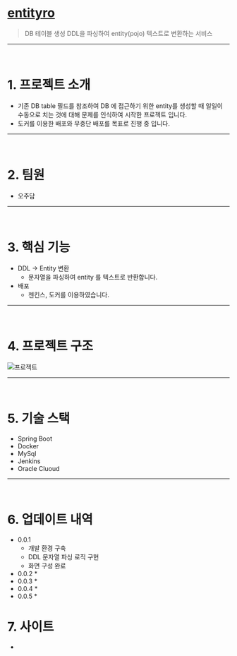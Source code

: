 #  [entityro](http://www.gigi.p-e.kr/)
> DB 테이블 생성 DDL을 파싱하여 entity(pojo) 텍스트로 변환하는 서비스

---
<br>

# 1.  프로젝트 소개
* 기존 DB table 필드를 참조하여 DB 에 접근하기 위한 entity를 생성할 때 일일이 수동으로 치는 것에 대해 문제를 인식하여 시작한 프로젝트 입니다.
* 도커를 이용한 배포와 무중단 배포를 목표로 진행 중 입니다.

---
<br>

# 2.  팀원
* 오주담

---
<br>

# 3.  핵심 기능
* DDL -> Entity 변환
    * 문자열을 파싱하여 entity 를 텍스트로 반환합니다.
* 배포
    * 젠킨스, 도커를 이용하였습니다.

---
<br>

# 4.  프로젝트 구조
<p ><img alt="프로젝트" src=""></p>

---
<br>

# 5.  기술 스택
* Spring Boot
* Docker
* MySql
* Jenkins
* Oracle Cluoud

---
<br>

# 6.  업데이트 내역
* 0.0.1
    * 개발 환경 구축
    * DDL 문자열 파싱 로직 구현
    * 화면 구성 완료
* 0.0.2
    *
* 0.0.3
    * 
* 0.0.4
    * 
* 0.0.5
    * 

# 7. 사이트
* 
